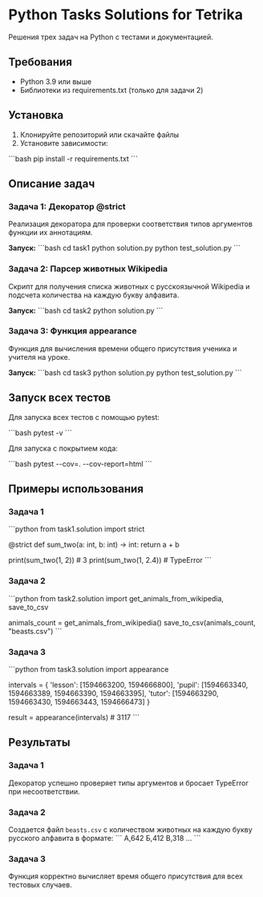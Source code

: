 # Python Tasks Solutions for Tetrika

Решения трех задач на Python с тестами и документацией.

## Требования

- Python 3.9 или выше
- Библиотеки из requirements.txt (только для задачи 2)

## Установка

1. Клонируйте репозиторий или скачайте файлы
2. Установите зависимости:

\`\`\`bash
pip install -r requirements.txt
\`\`\`

## Описание задач

### Задача 1: Декоратор @strict

Реализация декоратора для проверки соответствия типов аргументов функции их аннотациям.

**Запуск:**
\`\`\`bash
cd task1
python solution.py
python test_solution.py
\`\`\`

### Задача 2: Парсер животных Wikipedia

Скрипт для получения списка животных с русскоязычной Wikipedia и подсчета количества на каждую букву алфавита.

**Запуск:**
\`\`\`bash
cd task2
python solution.py
\`\`\`

### Задача 3: Функция appearance

Функция для вычисления времени общего присутствия ученика и учителя на уроке.

**Запуск:**
\`\`\`bash
cd task3
python solution.py
python test_solution.py
\`\`\`

## Запуск всех тестов

Для запуска всех тестов с помощью pytest:

\`\`\`bash
pytest -v
\`\`\`

Для запуска с покрытием кода:

\`\`\`bash
pytest --cov=. --cov-report=html
\`\`\`

## Примеры использования

### Задача 1
\`\`\`python
from task1.solution import strict

@strict
def sum_two(a: int, b: int) -> int:
    return a + b

print(sum_two(1, 2))    # 3
print(sum_two(1, 2.4))  # TypeError
\`\`\`

### Задача 2
\`\`\`python
from task2.solution import get_animals_from_wikipedia, save_to_csv

animals_count = get_animals_from_wikipedia()
save_to_csv(animals_count, "beasts.csv")
\`\`\`

### Задача 3
\`\`\`python
from task3.solution import appearance

intervals = {
    'lesson': [1594663200, 1594666800],
    'pupil': [1594663340, 1594663389, 1594663390, 1594663395],
    'tutor': [1594663290, 1594663430, 1594663443, 1594666473]
}

result = appearance(intervals)  # 3117
\`\`\`

## Результаты

### Задача 1
Декоратор успешно проверяет типы аргументов и бросает TypeError при несоответствии.

### Задача 2
Создается файл `beasts.csv` с количеством животных на каждую букву русского алфавита в формате:
\`\`\`
А,642
Б,412
В,318
...
\`\`\`

### Задача 3
Функция корректно вычисляет время общего присутствия для всех тестовых случаев.
